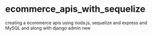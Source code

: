 # ecommerce_apis_with_sequelize

creating a ecommerce apis using noda.js, sequelize and express and MySQL and along with django admin 
new
